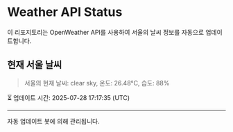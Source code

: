 
# Weather API Status

이 리포지토리는 OpenWeather API를 사용하여 서울의 날씨 정보를 자동으로 업데이트합니다.

## 현재 서울 날씨
> 서울의 현재 날씨: clear sky, 온도: 26.48°C, 습도: 88%

⏳ 업데이트 시간: 2025-07-28 17:17:35 (UTC)

---
자동 업데이트 봇에 의해 관리됩니다.
